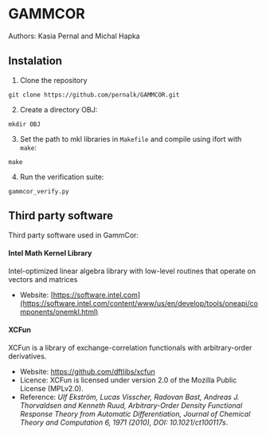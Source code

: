 # GAMMCOR
Authors: Kasia Pernal and Michal Hapka

## Instalation
1. Clone the repository
```
git clone https://github.com/pernalk/GAMMCOR.git 
```

2. Create a directory OBJ:
```
mkdir OBJ
```

3. Set the path to mkl libraries in `Makefile` and compile using ifort with `make`:
```
make
```

4. Run the verification suite:
```
gammcor_verify.py
```
## Third party software
Third party software used in GammCor:
#### Intel Math Kernel Library
Intel-optimized linear algebra library with low-level routines that operate on vectors and matrices
* Website: [https://software.intel.com](https://software.intel.com/content/www/us/en/develop/tools/oneapi/components/onemkl.html)
#### XCFun
XCFun is a library of exchange-correlation functionals with arbitrary-order derivatives.
* Website: https://github.com/dftlibs/xcfun
* Licence: XCFun is licensed under version 2.0 of the Mozilla Public License (MPLv2.0).
* Reference:
_Ulf Ekström, Lucas Visscher, Radovan Bast, Andreas J. Thorvaldsen and Kenneth Ruud, 
Arbitrary-Order Density Functional Response Theory from Automatic Differentiation, 
Journal of Chemical Theory and Computation 6, 1971 (2010), DOI: 10.1021/ct100117s_.


